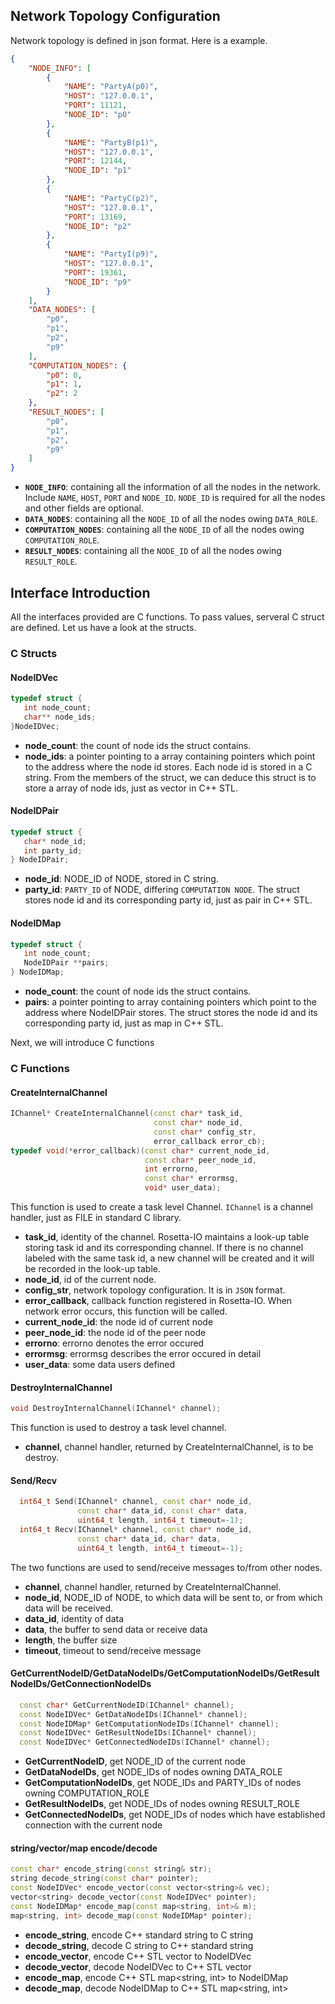 
## Network Topology Configuration
  Network topology is defined in json format. Here is a example.
```json
{
    "NODE_INFO": [
        {
            "NAME": "PartyA(p0)",
            "HOST": "127.0.0.1",
            "PORT": 11121,
            "NODE_ID": "p0"
        },
        {
            "NAME": "PartyB(p1)",
            "HOST": "127.0.0.1",
            "PORT": 12144,
            "NODE_ID": "p1"
        },
        {
            "NAME": "PartyC(p2)",
            "HOST": "127.0.0.1",
            "PORT": 13169,
            "NODE_ID": "p2"
        },
        {
            "NAME": "PartyI(p9)",
            "HOST": "127.0.0.1",
            "PORT": 19361,
            "NODE_ID": "p9"
        }
    ],
    "DATA_NODES": [
        "p0",
        "p1",
        "p2",
        "p9"
    ],
    "COMPUTATION_NODES": {
        "p0": 0,
        "p1": 1,
        "p2": 2
    },
    "RESULT_NODES": [
        "p0",
        "p1",
        "p2",
        "p9"
    ]
}
```
- **`NODE_INFO`**: containing all the information of all the nodes in the network. Include `NAME`, `HOST`, `PORT` and `NODE_ID`. `NODE_ID` is required for all the nodes and other fields are optional.
- **`DATA_NODES`**: containing all the `NODE_ID` of all the nodes owing `DATA_ROLE`.
- **`COMPUTATION_NODES`**: containing all the `NODE_ID` of all the nodes owing `COMPUTATION_ROLE`.
- **`RESULT_NODES`**: containing all the `NODE_ID` of all the nodes owing `RESULT_ROLE`.


## Interface Introduction
  All the interfaces provided are C functions. To pass values, serveral C struct are defined. Let us have a look at the structs.

### C Structs

#### NodeIDVec
```cpp
typedef struct {
   int node_count;
   char** node_ids;
}NodeIDVec;
```
- **node\_count**: the count of node ids the struct contains.
- **node\_ids**: a pointer pointing to a array containing pointers which point to the address where the node id stores. Each node id is stored in a C string.
From the members of the struct, we can deduce this struct is to store a array of node ids, just as vector in C++ STL.

#### NodeIDPair
```cpp
typedef struct {
   char* node_id;
   int party_id;
} NodeIDPair;
``` 
- **node\_id**: NODE\_ID of NODE, stored in C string.
- **party\_id**: `PARTY_ID` of NODE, differing `COMPUTATION NODE`.
The struct stores node id and its corresponding party id, just as pair in C++ STL.

#### NodeIDMap
```cpp
typedef struct {
   int node_count;
   NodeIDPair **pairs;
} NodeIDMap;
```
- **node\_count**: the count of node ids the struct contains.
- **pairs**: a pointer pointing to array containing pointers which point to the address where NodeIDPair stores.
The struct stores the node id and its corresponding party id, just as map in C++ STL.


Next, we will introduce C functions
### C Functions
#### CreateInternalChannel
```cpp
IChannel* CreateInternalChannel(const char* task_id, 
                                const char* node_id, 
                                const char* config_str, 
                                error_callback error_cb);
typedef void(*error_callback)(const char* current_node_id, 
                              const char* peer_node_id, 
                              int errorno, 
                              const char* errormsg, 
                              void* user_data);
```
This function is used to create a task level Channel. `IChannel` is a channel handler, just as FILE in standard C library.
- **task_id**, identity of the channel. Rosetta-IO maintains a look-up table storing task id and its corresponding channel. If there is no channel labeled with the same task id, a new channel will be created and it will be recorded in the look-up table.
- **node_id**, id of the current node.
- **config\_str**, network topology configuration. It is in `JSON` format.
- **error_callback**, callback function registered in Rosetta-IO. When network error occurs, this function will be called.  
- **current\_node\_id**: the node id of current node
- **peer\_node\_id**: the node id of the peer node
- **errorno**: errorno denotes the error occured
- **errormsg**: errormsg describes the error occured in detail
- **user\_data**: some data users defined

#### DestroyInternalChannel
```cpp
void DestroyInternalChannel(IChannel* channel);
```
This function is used to destroy a task level channel.
- **channel**, channel handler, returned by CreateInternalChannel, is to be destroy.

#### Send/Recv
```cpp
  int64_t Send(IChannel* channel, const char* node_id, 
               const char* data_id, const char* data, 
               uint64_t length, int64_t timeout=-1);
  int64_t Recv(IChannel* channel, const char* node_id, 
               const char* data_id, char* data, 
               uint64_t length, int64_t timeout=-1);
```
The two functions are used to send/receive messages to/from other nodes.
- **channel**, channel handler, returned by CreateInternalChannel.
- **node_id**, NODE\_ID of NODE, to which data will be sent to, or from which data will be received.
- **data_id**, identity of data
- **data**, the buffer to send data or receive data
- **length**, the buffer size
- **timeout**, timeout to send/receive message

#### GetCurrentNodeID/GetDataNodeIDs/GetComputationNodeIDs/GetResultNodeIDs/GetConnectionNodeIDs
```cpp
  const char* GetCurrentNodeID(IChannel* channel);
  const NodeIDVec* GetDataNodeIDs(IChannel* channel);
  const NodeIDMap* GetComputationNodeIDs(IChannel* channel);
  const NodeIDVec* GetResultNodeIDs(IChannel* channel);
  const NodeIDVec* GetConnectedNodeIDs(IChannel* channel);
```
- **GetCurrentNodeID**, get NODE\_ID of the current node
- **GetDataNodeIDs**, get NODE\_IDs of nodes owning DATA\_ROLE
- **GetComputationNodeIDs**, get NODE\_IDs and PARTY\_IDs of nodes owning COMPUTATION\_ROLE
- **GetResultNodeIDs**, get NODE\_IDs of nodes owning RESULT\_ROLE
- **GetConnectedNodeIDs**, get NODE\_IDs of nodes which have established connection with the current node

#### string/vector/map encode/decode
```cpp
const char* encode_string(const string& str);
string decode_string(const char* pointer);
const NodeIDVec* encode_vector(const vector<string>& vec);
vector<string> decode_vector(const NodeIDVec* pointer);
const NodeIDMap* encode_map(const map<string, int>& m);
map<string, int> decode_map(const NodeIDMap* pointer);
```
- **encode_string**, encode C++ standard string to C string
- **decode_string**, decode C string to C++ standard string
- **encode_vector**, encode C++ STL vector<string> to NodeIDVec
- **decode_vector**, decode NodeIDVec to C++ STL vector<string>
- **encode_map**, encode C++ STL map<string, int> to NodeIDMap
- **decode_map**, decode NodeIDMap to C++ STL map<string, int>

